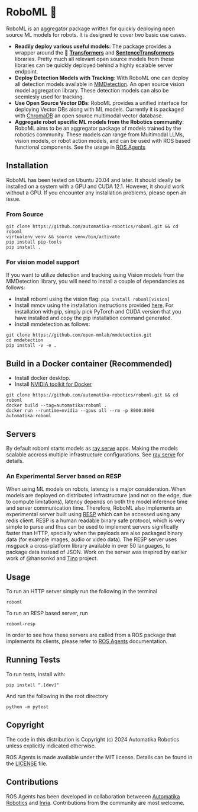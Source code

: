 # RoboML 🤖

RoboML is an aggregator package written for quickly deploying open source ML models for robots. It is designed to cover two basic use cases.

- __Readily deploy various useful models:__ The package provides a wrapper around the 🤗 [**Transformers**](https://github.com/huggingface/transformers) and [**SentenceTransformers**](https://www.sbert.net/) libraries. Pretty much all relevant open source models from these libraries can be quickly deployed behind a highly scalable server endpoint.
- __Deploy Detection Models with Tracking__: With RoboML one can deploy all detection models available in [MMDetection](https://github.com/open-mmlab/mmdetection). An open source vision model aggregation library. These detection models can also be seemlesly used for tracking.
- __Use Open Source Vector DBs__: RoboML provides a unified interface for deploying Vector DBs along with ML models. Currently it is packaged with [ChromaDB](https://www.trychroma.com/) an open source multimodal vector database.
- __Aggregate robot specific ML models from the Robotics community__: RoboML aims to be an aggregator package of models trained by the robotics community. These models can range from Multimodal LLMs, vision models, or robot action models, and can be used with ROS based functional components. See the usage in [ROS Agents](https://automatika-robotics.github.io/ros-agents)

## Installation

RoboML has been tested on Ubuntu 20.04 and later. It should ideally be installed on a system with a GPU and CUDA 12.1. However, it should work without a GPU. If you encounter any installation problems, please open an issue.

### From Source

```shell
git clone https://github.com/automatika-robotics/roboml.git && cd roboml
virtualenv venv && source venv/bin/activate
pip install pip-tools
pip install .
```

### For vision model support

If you want to utilize detection and tracking using Vision models from the MMDetection library, you will need to install a couple of dependancies as follows:

- Install roboml using the vision flag:
`pip install roboml[vision]`
- Install mmcv using the installation instructions provided [here](https://mmcv.readthedocs.io/en/latest/get_started/installation.html). For installation with pip, simply pick PyTorch and CUDA version that you have installed and copy the pip installation command generated.
- Install mmdetection as follows:
```shell
git clone https://github.com/open-mmlab/mmdetection.git
cd mmdetection
pip install -v -e .
```

## Build in a Docker container (Recommended)

- Install docker desktop.
- Install [NVIDIA toolkit for Docker](https://docs.nvidia.com/datacenter/cloud-native/container-toolkit/latest/install-guide.html)
```shell
git clone https://github.com/automatika-robotics/roboml.git && cd roboml
docker build --tag=automatika:roboml .
docker run --runtime=nvidia --gpus all --rm -p 8000:8000 automatika:roboml
```

## Servers

By default roboml starts models as [ray serve](https://docs.ray.io/en/latest/serve/index.html) apps. Making the models scalable accross multiple infrastructure configurations. See [ray serve](https://docs.ray.io/en/latest/serve/index.html) for details.

### An Experimental Server based on RESP

When using ML models on robots, latency is a major consideration. When models are deployed on distributed infrastructure (and not on the edge, due to compute limitations), latency depends on both the model inference time and server communication time. Therefore, RoboML also implements an experimental server built using [RESP](https://github.com/antirez/RESP3) which can be accessed using any redis client. RESP is a human readable binary safe protocol, which is very simple to parse and thus can be used to implement servers significatly faster than HTTP, specially when the payloads are also packaged binary data (for example images, audio or video data). The RESP server uses msgpack a cross-platform library available in over 50 languages, to package data instead of JSON. Work on the server was inspired by earlier work of @hansonkd and [Tino](https://github.com/hansonkd/Tino) project.

## Usage

To run an HTTP server simply run the following in the terminal

`roboml`

To run an RESP based server, run

`roboml-resp`

In order to see how these servers are called from a ROS package that implements its clients, please refer to [ROS Agents](https://automatika-robotics.github.io/ros-agents) documentation.

## Running Tests

To run tests, install with:

`pip install ".[dev]"`

And run the following in the root directory

`python -m pytest`

## Copyright

The code in this distribution is Copyright (c) 2024 Automatika Robotics unless explicitly indicated otherwise.

ROS Agents is made available under the MIT license. Details can be found in the [LICENSE](LICENSE) file.

## Contributions

ROS Agents has been developed in collaboration betweeen [Automatika Robotics](https://automatikarobotics.com/) and [Inria](https://inria.fr/). Contributions from the community are most welcome.
